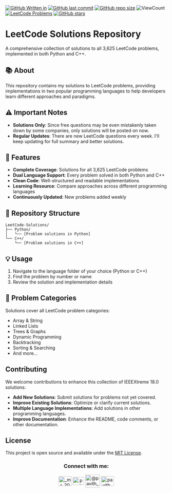 [![GitHub Written in](https://img.shields.io/badge/Written%20in-Python%20%7C%20C%2B%2B-blue)](https://github.com/Pavith19/LeetCode-Solutions)
[![GitHub last commit](https://img.shields.io/github/last-commit/Pavith19/LeetCode-Solutions)](https://github.com/Pavith19/LeetCode-Solutions/commits/main)
[![GitHub repo size](https://img.shields.io/github/repo-size/Pavith19/LeetCode-Solutions)](https://github.com/Pavith19/LeetCode-Solutions)
![ViewCount](https://views.whatilearened.today/views/github/Pavith19/LeetCode-Solutions.svg?cache=remove)
[![LeetCode Problems](https://img.shields.io/badge/LeetCode-3625%20Problems-orange)](https://github.com/Pavith19/LeetCode-Solutions)
[![GitHub stars](https://img.shields.io/github/stars/Pavith19/LeetCode-Solutions?style=social)](https://github.com/Pavith19/LeetCode-Solutions/stargazers)

# LeetCode Solutions Repository

A comprehensive collection of solutions to all 3,625 LeetCode problems, implemented in both Python and C++.

## 📚 About

This repository contains my solutions to LeetCode problems, providing implementations in two popular programming languages to help developers learn different approaches and paradigms.

## ⚠️ Important Notes

* **Solutions Only**: Since free questions may be even mistakenly taken down by some companies, only solutions will be posted on now.
* **Regular Updates**: There are new LeetCode questions every week. I'll keep updating for full summary and better solutions.

## 🚀 Features

- **Complete Coverage**: Solutions for all 3,625 LeetCode problems
- **Dual Language Support**: Every problem solved in both Python and C++
- **Clean Code**: Well-structured and readable implementations
- **Learning Resource**: Compare approaches across different programming languages
- **Continuously Updated**: New problems added weekly

## 📂 Repository Structure

```
LeetCode-Solutions/
├── Python/
│   └── [Problem solutions in Python]
└── C++/
    └── [Problem solutions in C++]
```

## 💡 Usage

1. Navigate to the language folder of your choice (Python or C++)
2. Find the problem by number or name
3. Review the solution and implementation details

## 🎯 Problem Categories

Solutions cover all LeetCode problem categories:
- Array & String
- Linked Lists
- Trees & Graphs
- Dynamic Programming
- Backtracking
- Sorting & Searching
- And more...

## Contributing

We welcome contributions to enhance this collection of IEEEXtreme 18.0 solutions:

- **Add New Solutions**: Submit solutions for problems not yet covered.
- **Improve Existing Solutions**: Optimize or clarify current solutions.
- **Multiple Language Implementations**: Add solutions in other programming languages.
- **Improve Documentation**: Enhance the README, code comments, or other documentation.

## License

This project is open source and available under the [MIT License](LICENSE).


<h3 align="center">Connect with me:</h3>
<p align="center">
  <a href="https://instagram.com/_mr_2001__" target="blank"><img align="center" src="https://raw.githubusercontent.com/rahuldkjain/github-profile-readme-generator/master/src/images/icons/Social/instagram.svg" alt="_mr_2001__" height="30" width="40" /></a>
  <a href="https://linkedin.com/in/www.linkedin.com/in/pavith-bambaravanage-465300293" target="blank"><img align="center" src="https://raw.githubusercontent.com/rahuldkjain/github-profile-readme-generator/master/src/images/icons/Social/linked-in-alt.svg" alt="pavith-bambaravanage-465300293" height="25" width="35" /></a>
  <a href="https://www.hackerrank.com/@pavith_db" target="blank"><img align="center" src="https://raw.githubusercontent.com/rahuldkjain/github-profile-readme-generator/master/src/images/icons/Social/hackerrank.svg" alt="@pavith_db" height="40" width="45" /></a>
  <a href="https://www.leetcode.com/pavith_db" target="blank"><img align="center" src="https://raw.githubusercontent.com/rahuldkjain/github-profile-readme-generator/master/src/images/icons/Social/leet-code.svg" alt="pavith_db" height="30" width="40" /></a>

